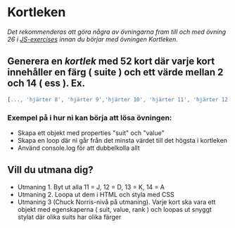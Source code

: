 # Kortleken
*Det rekommenderas att göra några av övningarna fram till och med övning 26 i [JS-exercises](https://github.com/BFU-2023/JS-exercises) innan du börjar med övningen Kortleken.*

## Generera en *kortlek* med 52 kort där varje kort innehåller en färg ( suite ) och ett värde mellan 2 och 14 ( ess ). Ex.

```javascript
[..., 'hjärter 8', 'hjärter 9','hjärter 10', 'hjärter 11', 'hjärter 12', 'hjärter 13', 'hjärter 14', 'klöver 2', 'klöver 3', 'klöver 4', ...]
```


### Exempel på i hur ni kan börja att lösa övningen:
* Skapa ett objekt med properties "suit" och "value"
* Skapa en loop där ni går från det minsta värdet till det högsta i kortleken
* Använd console.log för att dubbelkolla allt


## Vill du utmana dig?
* Utmaning 1. Byt ut alla 11 = J, 12 = D, 13 = K, 14 = A
* Utmaning 2. Loopa ut dem i HTML och styla med CSS
* Utmaning 3 (Chuck Norris-nivå på utmaning). Varje kort ska vara ett objekt med egenskaperna ( suit, value, rank ) och loopas ut snyggt stylat där olika suits har olika färger
